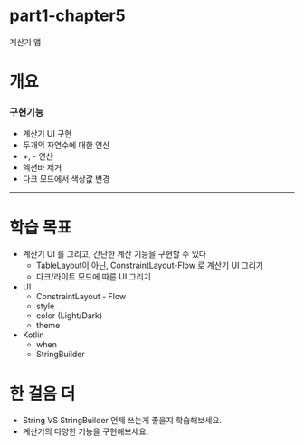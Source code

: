 # part1-chapter5
계산기 앱

# 개요

### 구현기능

- 계산기 UI 구현
- 두개의 자연수에 대한 연산
- +, - 연산
- 액션바 제거
- 다크 모드에서 색상값 변경

---

# 학습 목표

- 계산기 UI 를 그리고, 간단한 계산 기능을 구현할 수 있다
    - TableLayout이 아닌, ConstraintLayout-Flow 로 계산기 UI 그리기
    - 다크/라이트 모드에 따른 UI 그리기
- UI
    - ConstraintLayout - Flow
    - style
    - color (Light/Dark)
    - theme
- Kotlin
    - when
    - StringBuilder

# 한 걸음 더

- String VS StringBuilder 언제 쓰는게 좋을지 학습해보세요.
- 계산기의 다양한 기능을 구현해보세요.
